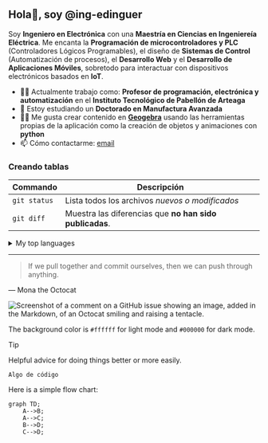 ## Hola👋, soy @ing-edinguer

Soy **Ingeniero en Electrónica** con una **Maestría en Ciencias en Ingeniereía Eléctrica**. Me encanta la **Programación de microcontroladores y PLC** (Controladores Lógicos Programables), el diseño de **Sistemas de Control** (Automatización de procesos), el **Desarrollo Web** y el **Desarrollo de Aplicaciones Móviles**, sobretodo para interactuar con dispositivos electrónicos basados en **IoT**.

- 👨‍🚀 Actualmente trabajo como: **Profesor de programación, electrónica y automatización** en el **Instituto Tecnológico de Pabellón de Arteaga** 
- 🌱 Estoy estudiando un **Doctorado en Manufactura Avanzada**
- 👨‍💻 Me gusta crear contenido en **[Geogebra](https://www.geogebra.org/)** usando las herramientas propias de la aplicación como la creación de objetos y animaciones con **python**
- 📫 Cómo contactarme: [email](mailto:edinguer.va@pabellon.tecnm.mx)

### Creando tablas
| Commando | Descripción |
| --- | --- |
| `git status` | Lista todos los archivos *nuevos o modificados* |
| `git diff` | Muestra las diferencias que **no han sido publicadas**. |

<details>
<summary>My top languages</summary>

| Rank | Languages |
|-----:|-----------|
|     1| JavaScript|
|     2| Python    |
|     3| SQL       |

</details>

---
> If we pull together and commit ourselves, then we can push through anything.

— Mona the Octocat

![Screenshot of a comment on a GitHub issue showing an image, added in the Markdown, of an Octocat smiling and raising a tentacle.](https://myoctocat.com/assets/images/base-octocat.svg)


The background color is `#ffffff` for light mode and `#000000` for dark mode.

> [!TIP]
> Helpful advice for doing things better or more easily.

````
Algo de código
````

Here is a simple flow chart:

```mermaid
graph TD;
    A-->B;
    A-->C;
    B-->D;
    C-->D;
```


<!--
**ing-edinguer/ing-edinguer** is a ✨ _special_ ✨ repository because its `README.md` (this file) appears on your GitHub profile.

Here are some ideas to get you started:

- 🔭 I’m currently working on ...
- 🌱 I’m currently learning ...
- 👯 I’m looking to collaborate on ...
- 🤔 I’m looking for help with ...
- 💬 Ask me about ...
- 📫 How to reach me: ...
- 😄 Pronouns: ...
- ⚡ Fun fact: ...
-->
